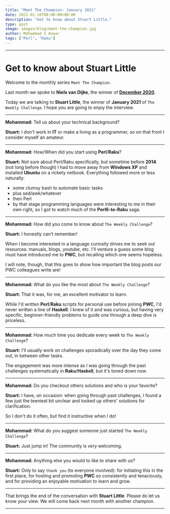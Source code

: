 ```yaml
---
title: "Meet The Champion: January 2021"
date: 2021-02-16T00:00:00+00:00
description: "Get to know about Stuart Little."
type: post
image: images/blog/meet-the-champion.jpg
author: Mohammad S Anwar
tags: ["Perl", "Raku"]
---
```

---

# Get to know about Stuart Little

Welcome to the monthly series `Meet The Champion`.

Last month we spoke to **Niels van Dijke**, the winner of **[December 2020](https://perlweeklychallenge.org/blog/meet-the-champion-2020-12)**.

Today we are talking to **Stuart Little**, the winner of **January 2021** of `The Weekly Challenge`. I hope you are going to enjoy the interview.

---

**Mohammad:** Tell us about your technical background?

**Stuart:** I don't work in **IT** or make a living as a programmer, so on that front I consider myself an amateur.

---

**Mohammad:** How/When did you start using **Perl**/**Raku**?

**Stuart:** Not sure about Perl/Raku specifically, but sometime before **2014** (not long before though) I had to move away from **Windows XP** and installed **Ubuntu** on a rickety netbook. Everything followed more or less naturally:

- some clumsy bash to automate basic tasks
- plus sed/awk/whatever
- then Perl
- by that stage programming languages were interesting to me in their own right, so I got to watch much of the **Perl6-to-Raku** saga.

---

**Mohammad:** How did you come to know about `The Weekly Challenge`?

**Stuart:** I honestly can't remember!

When I become interested in a language curiosity drives me to seek out resources: manuals, blogs, youtube, etc. I'll venture a guess some blog must have introduced me to **PWC**, but recalling which one seems hopeless.

I will note, though, that this goes to show how important the blog posts our PWC colleagues write are!

---

**Mohammad:** What do you like the most about `The Weekly Challenge`?

**Stuart:** That it was, for me, an excellent motivator to learn.

While I'd written **Perl**/**Raku** scripts for personal use before joining **PWC**, I'd never written a line of **Haskell**. I knew of it and was curious, but having very specific, beginner-friendly problems to guide one through a deep dive is priceless.

---

**Mohammad:** How much time you dedicate every week to `The Weekly Challenge`?

**Stuart:** I'll usually work on challenges sporadically over the day they come out, in between other tasks.

The engagement was more intense as I was going through the past challenges systematically in **Raku**/**Haskell**, but it's toned down now.

---

**Mohammad:** Do you checkout others solutions and who is your favorite?

**Stuart:** I have, on occasion: when going through past challenges, I found a few just the teeniest bit unclear and looked up others' solutions for clarification.

So I don't do it often, but find it instructive when I do!

---

**Mohammad:** What do you suggest someone just started `The Weekly Challenge`?

**Stuart:** Just jump in! The community is *very* welcoming.

---

**Mohammad:** Anything else you would to like to share with us?

**Stuart:** Only to say `thank you` (to everyone involved): for initiating this in the first place, for hosting and promoting **PWC** so consistently and tenaciously, and for providing an enjoyable motivation to learn and grow.

---

That brings the end of the conversation with **Stuart Little**. Please do let us know your view. We will come back next month with another champion.

---

